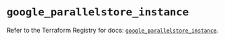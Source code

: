 # `google_parallelstore_instance`

Refer to the Terraform Registry for docs: [`google_parallelstore_instance`](https://registry.terraform.io/providers/hashicorp/google/6.19.0/docs/resources/parallelstore_instance).
